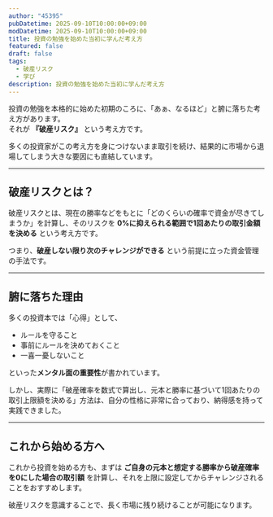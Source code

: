 ```yaml
---
author: "45395"
pubDatetime: 2025-09-10T10:00:00+09:00
modDatetime: 2025-09-10T10:00:00+09:00
title: 投資の勉強を始めた当初に学んだ考え方
featured: false
draft: false
tags:
  - 破産リスク
  - 学び
description: 投資の勉強を始めた当初に学んだ考え方
---
```


投資の勉強を本格的に始めた初期のころに、「あぁ、なるほど」と腑に落ちた考え方があります。  
それが **『破産リスク』** という考え方です。

多くの投資家がこの考え方を身につけないまま取引を続け、結果的に市場から退場してしまう大きな要因にも直結しています。

---

## 破産リスクとは？

破産リスクとは、現在の勝率などをもとに「どのくらいの確率で資金が尽きてしまうか」を計算し、そのリスクを **0%に抑えられる範囲で1回あたりの取引金額を決める** という考え方です。  

つまり、**破産しない限り次のチャレンジができる** という前提に立った資金管理の手法です。

---

## 腑に落ちた理由

多くの投資本では「心得」として、

- ルールを守ること  
- 事前にルールを決めておくこと  
- 一喜一憂しないこと  

といった**メンタル面の重要性**が書かれています。  

しかし、実際に「破産確率を数式で算出し、元本と勝率に基づいて1回あたりの取引上限額を決める」方法は、自分の性格に非常に合っており、納得感を持って実践できました。

---

## これから始める方へ

これから投資を始める方も、まずは **ご自身の元本と想定する勝率から破産確率を0にした場合の取引額** を計算し、それを上限に設定してからチャレンジされることをおすすめします。  

破産リスクを意識することで、長く市場に残り続けることが可能になります。

